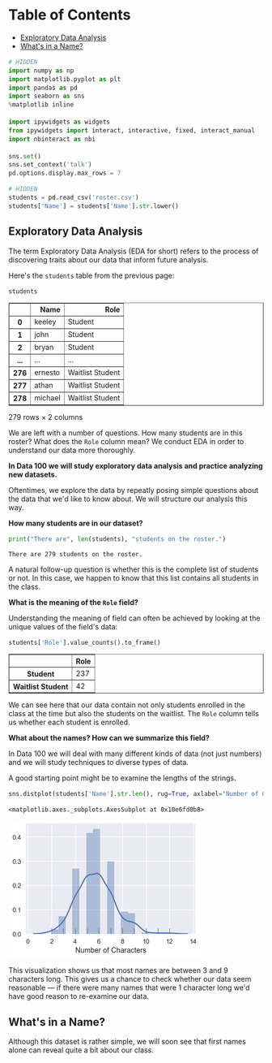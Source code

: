 
<h1>Table of Contents<span class="tocSkip"></span></h1>
<div class="toc"><ul class="toc-item"><li><span><a href="#Exploratory-Data-Analysis" data-toc-modified-id="Exploratory-Data-Analysis-1">Exploratory Data Analysis</a></span></li><li><span><a href="#What's-in-a-Name?" data-toc-modified-id="What's-in-a-Name?-2">What's in a Name?</a></span></li></ul></div>


```python
# HIDDEN
import numpy as np
import matplotlib.pyplot as plt
import pandas as pd
import seaborn as sns
%matplotlib inline

import ipywidgets as widgets
from ipywidgets import interact, interactive, fixed, interact_manual
import nbinteract as nbi

sns.set()
sns.set_context('talk')
pd.options.display.max_rows = 7
```


```python
# HIDDEN
students = pd.read_csv('roster.csv')
students['Name'] = students['Name'].str.lower()
```

## Exploratory Data Analysis

The term Exploratory Data Analysis (EDA for short) refers to the process of discovering traits about our data that inform future analysis.

Here's the `students` table from the previous page:


```python
students
```




<div>
<style scoped>
    .dataframe tbody tr th:only-of-type {
        vertical-align: middle;
    }

    .dataframe tbody tr th {
        vertical-align: top;
    }

    .dataframe thead th {
        text-align: right;
    }
</style>
<table border="1" class="dataframe">
  <thead>
    <tr style="text-align: right;">
      <th></th>
      <th>Name</th>
      <th>Role</th>
    </tr>
  </thead>
  <tbody>
    <tr>
      <th>0</th>
      <td>keeley</td>
      <td>Student</td>
    </tr>
    <tr>
      <th>1</th>
      <td>john</td>
      <td>Student</td>
    </tr>
    <tr>
      <th>2</th>
      <td>bryan</td>
      <td>Student</td>
    </tr>
    <tr>
      <th>...</th>
      <td>...</td>
      <td>...</td>
    </tr>
    <tr>
      <th>276</th>
      <td>ernesto</td>
      <td>Waitlist Student</td>
    </tr>
    <tr>
      <th>277</th>
      <td>athan</td>
      <td>Waitlist Student</td>
    </tr>
    <tr>
      <th>278</th>
      <td>michael</td>
      <td>Waitlist Student</td>
    </tr>
  </tbody>
</table>
<p>279 rows × 2 columns</p>
</div>



We are left with a number of questions. How many students are in this roster? What does the `Role` column mean? We conduct EDA in order to understand our data more thoroughly.

**In Data 100 we will study exploratory data analysis and practice analyzing new datasets.**

Oftentimes, we explore the data by repeatly posing simple questions about the data that we'd like to know about. We will structure our analysis this way.

**How many students are in our dataset?**


```python
print("There are", len(students), "students on the roster.")
```

    There are 279 students on the roster.


A natural follow-up question is whether this is the complete list of students or not. In this case, we happen to know that this list contains all students in the class.

**What is the meaning of the `Role` field?**

Understanding the meaning of field can often be achieved by looking at the unique values of the field's data:


```python
students['Role'].value_counts().to_frame()
```




<div>
<style scoped>
    .dataframe tbody tr th:only-of-type {
        vertical-align: middle;
    }

    .dataframe tbody tr th {
        vertical-align: top;
    }

    .dataframe thead th {
        text-align: right;
    }
</style>
<table border="1" class="dataframe">
  <thead>
    <tr style="text-align: right;">
      <th></th>
      <th>Role</th>
    </tr>
  </thead>
  <tbody>
    <tr>
      <th>Student</th>
      <td>237</td>
    </tr>
    <tr>
      <th>Waitlist Student</th>
      <td>42</td>
    </tr>
  </tbody>
</table>
</div>



We can see here that our data contain not only students enrolled in the class at the time but also the students on the waitlist. The `Role` column tells us whether each student is enrolled.

**What about the names?  How can we summarize this field?**

In Data 100 we will deal with many different kinds of data (not just numbers) and we will study techniques to diverse types of data.

A good starting point might be to examine the lengths of the strings.


```python
sns.distplot(students['Name'].str.len(), rug=True, axlabel="Number of Characters")
```




    <matplotlib.axes._subplots.AxesSubplot at 0x10e6fd0b8>




![png](the_students_of_ds100_2_files/the_students_of_ds100_2_11_1.png)


This visualization shows us that most names are between 3 and 9 characters long. This gives us a chance to check whether our data seem reasonable — if there were many names that were 1 character long we'd have good reason to re-examine our data.

## What's in a Name?

Although this dataset is rather simple, we will soon see that first names alone can reveal quite a bit about our class.

